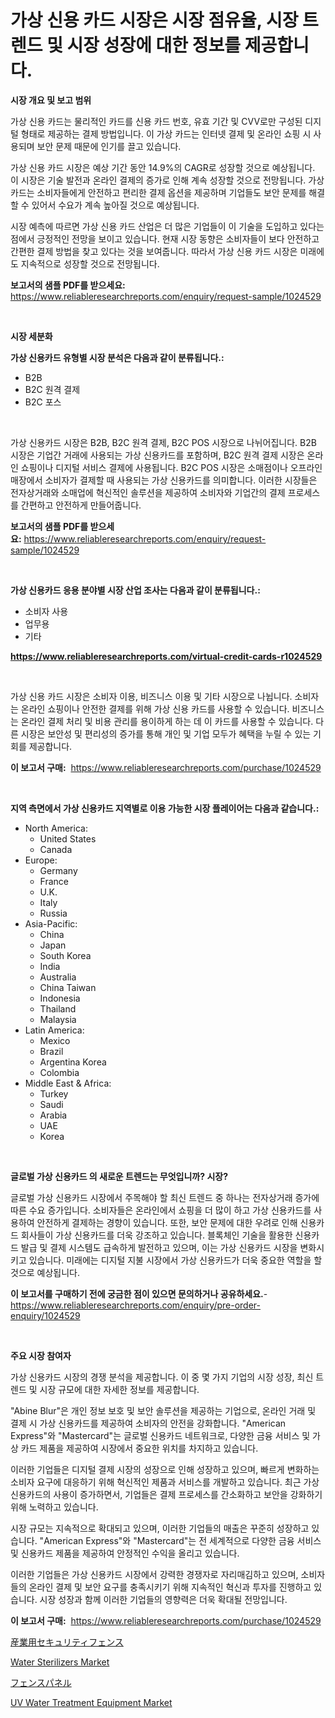 <p><h1>가상 신용 카드 시장은 시장 점유율, 시장 트렌드 및 시장 성장에 대한 정보를 제공합니다.</h1></p><p><strong>시장 개요 및 보고 범위</strong></p>
<p><p>가상 신용 카드는 물리적인 카드를 신용 카드 번호, 유효 기간 및 CVV로만 구성된 디지털 형태로 제공하는 결제 방법입니다. 이 가상 카드는 인터넷 결제 및 온라인 쇼핑 시 사용되며 보안 문제 때문에 인기를 끌고 있습니다.</p><p>가상 신용 카드 시장은 예상 기간 동안 14.9%의 CAGR로 성장할 것으로 예상됩니다. 이 시장은 기술 발전과 온라인 결제의 증가로 인해 계속 성장할 것으로 전망됩니다. 가상 카드는 소비자들에게 안전하고 편리한 결제 옵션을 제공하며 기업들도 보안 문제를 해결할 수 있어서 수요가 계속 높아질 것으로 예상됩니다.</p><p>시장 예측에 따르면 가상 신용 카드 산업은 더 많은 기업들이 이 기술을 도입하고 있다는 점에서 긍정적인 전망을 보이고 있습니다. 현재 시장 동향은 소비자들이 보다 안전하고 간편한 결제 방법을 찾고 있다는 것을 보여줍니다. 따라서 가상 신용 카드 시장은 미래에도 지속적으로 성장할 것으로 전망됩니다.</p></p>
<p><strong>보고서의 샘플 PDF를 받으세요:</strong> <a href="https://www.reliableresearchreports.com/enquiry/request-sample/1024529">https://www.reliableresearchreports.com/enquiry/request-sample/1024529</a></p>
<p>&nbsp;</p>
<p><strong>시장 세분화</strong></p>
<p><strong>가상 신용카드 유형별 시장 분석은 다음과 같이 분류됩니다.:</strong></p>
<p><ul><li>B2B</li><li>B2C 원격 결제</li><li>B2C 포스</li></ul></p>
<p>&nbsp;</p>
<p><p>가상 신용카드 시장은 B2B, B2C 원격 결제, B2C POS 시장으로 나뉘어집니다. B2B 시장은 기업간 거래에 사용되는 가상 신용카드를 포함하며, B2C 원격 결제 시장은 온라인 쇼핑이나 디지털 서비스 결제에 사용됩니다. B2C POS 시장은 소매점이나 오프라인 매장에서 소비자가 결제할 때 사용되는 가상 신용카드를 의미합니다. 이러한 시장들은 전자상거래와 소매업에 혁신적인 솔루션을 제공하여 소비자와 기업간의 결제 프로세스를 간편하고 안전하게 만들어줍니다.</p></p>
<p><strong>보고서의 샘플 PDF를 받으세요:</strong>&nbsp;<a href="https://www.reliableresearchreports.com/enquiry/request-sample/1024529">https://www.reliableresearchreports.com/enquiry/request-sample/1024529</a></p>
<p>&nbsp;</p>
<p><strong> 가상 신용카드 응용 분야별 시장 산업 조사는 다음과 같이 분류됩니다.:</strong></p>
<p><ul><li>소비자 사용</li><li>업무용</li><li>기타</li></ul></p>
<p><strong><a href="https://www.reliableresearchreports.com/virtual-credit-cards-r1024529">https://www.reliableresearchreports.com/virtual-credit-cards-r1024529</a></strong></p>
<p>&nbsp;</p>
<p><p>가상 신용 카드 시장은 소비자 이용, 비즈니스 이용 및 기타 시장으로 나뉩니다. 소비자는 온라인 쇼핑이나 안전한 결제를 위해 가상 신용 카드를 사용할 수 있습니다. 비즈니스는 온라인 결제 처리 및 비용 관리를 용이하게 하는 데 이 카드를 사용할 수 있습니다. 다른 시장은 보안성 및 편리성의 증가를 통해 개인 및 기업 모두가 혜택을 누릴 수 있는 기회를 제공합니다.</p></p>
<p><strong>이 보고서 구매:</strong>&nbsp; <a href="https://www.reliableresearchreports.com/purchase/1024529">https://www.reliableresearchreports.com/purchase/1024529</a></p>
<p>&nbsp;</p>
<p><strong>지역 측면에서 가상 신용카드 지역별로 이용 가능한 시장 플레이어는 다음과 같습니다.:</strong></p>
<p><ul>
    <li>
        North America:
        <ul>
            <li>United States</li>
            <li>Canada</li>
        </ul>
    </li>
    <li>
        Europe:
        <ul>
            <li>Germany</li>
            <li>France</li>
            <li>U.K.</li>
            <li>Italy</li>
            <li>Russia</li>
        </ul>
    </li>
    <li>
        Asia-Pacific:
        <ul>
            <li>China</li>
            <li>Japan</li>
            <li>South Korea</li>
            <li>India</li>
            <li>Australia</li>
            <li>China Taiwan</li>
            <li>Indonesia</li>
            <li>Thailand</li>
            <li>Malaysia</li>
        </ul>
    </li>
    <li>
        Latin America:
        <ul>
            <li>Mexico</li>
            <li>Brazil</li>
            <li>Argentina Korea</li>
            <li>Colombia</li>
        </ul>
    </li>
    <li>
        Middle East & Africa:
        <ul>
            <li>Turkey</li>
            <li>Saudi</li>
            <li>Arabia</li>
            <li>UAE</li>
            <li>Korea</li>
        </ul>
    </li>
    </ul></p>
<p>&nbsp;</p>
<p><strong>글로벌 가상 신용카드 의 새로운 트렌드는 무엇입니까? 시장?</strong></p>
<p><p>글로벌 가상 신용카드 시장에서 주목해야 할 최신 트렌드 중 하나는 전자상거래 증가에 따른 수요 증가입니다. 소비자들은 온라인에서 쇼핑을 더 많이 하고 가상 신용카드를 사용하여 안전하게 결제하는 경향이 있습니다. 또한, 보안 문제에 대한 우려로 인해 신용카드 회사들이 가상 신용카드를 더욱 강조하고 있습니다. 블록체인 기술을 활용한 신용카드 발급 및 결제 시스템도 급속하게 발전하고 있으며, 이는 가상 신용카드 시장을 변화시키고 있습니다. 미래에는 디지털 지불 시장에서 가상 신용카드가 더욱 중요한 역할을 할 것으로 예상됩니다.</p></p>
<p><strong>이 보고서를 구매하기 전에 궁금한 점이 있으면 문의하거나 공유하세요.</strong>- <a href="https://www.reliableresearchreports.com/enquiry/pre-order-enquiry/1024529">https://www.reliableresearchreports.com/enquiry/pre-order-enquiry/1024529</a></p>
<p>&nbsp;</p>
<p><strong>주요 시장 참여자</strong></p>
<p><p>가상 신용카드 시장의 경쟁 분석을 제공합니다. 이 중 몇 가지 기업의 시장 성장, 최신 트렌드 및 시장 규모에 대한 자세한 정보를 제공합니다.</p><p>"Abine Blur"은 개인 정보 보호 및 보안 솔루션을 제공하는 기업으로, 온라인 거래 및 결제 시 가상 신용카드를 제공하여 소비자의 안전을 강화합니다. "American Express"와 "Mastercard"는 글로벌 신용카드 네트워크로, 다양한 금융 서비스 및 가상 카드 제품을 제공하여 시장에서 중요한 위치를 차지하고 있습니다.</p><p>이러한 기업들은 디지털 결제 시장의 성장으로 인해 성장하고 있으며, 빠르게 변화하는 소비자 요구에 대응하기 위해 혁신적인 제품과 서비스를 개발하고 있습니다. 최근 가상 신용카드의 사용이 증가하면서, 기업들은 결제 프로세스를 간소화하고 보안을 강화하기 위해 노력하고 있습니다.</p><p>시장 규모는 지속적으로 확대되고 있으며, 이러한 기업들의 매출은 꾸준히 성장하고 있습니다. "American Express"와 "Mastercard"는 전 세계적으로 다양한 금융 서비스 및 신용카드 제품을 제공하여 안정적인 수익을 올리고 있습니다.</p><p>이러한 기업들은 가상 신용카드 시장에서 강력한 경쟁자로 자리매김하고 있으며, 소비자들의 온라인 결제 및 보안 요구를 충족시키기 위해 지속적인 혁신과 투자를 진행하고 있습니다. 시장 성장과 함께 이러한 기업들의 영향력은 더욱 확대될 전망입니다.</p></p>
<p><strong>이 보고서 구매:</strong>&nbsp;&nbsp;<a href="https://www.reliableresearchreports.com/purchase/1024529">https://www.reliableresearchreports.com/purchase/1024529</a></p>
<p><p><a href="https://github.com/lily-u-genius/Market-Research-Report-List-1/blob/main/524406430134.md">産業用セキュリティフェンス</a></p><p><a href="https://github.com/redneck06/Market-Research-Report-List-2/blob/main/water-sterilizers-market.md">Water Sterilizers Market</a></p><p><a href="https://github.com/sghwr779811674/Market-Research-Report-List-1/blob/main/893406730135.md">フェンスパネル</a></p><p><a href="https://github.com/nicoletavirag/Market-Research-Report-List-2/blob/main/uv-water-treatment-equipment-market.md">UV Water Treatment Equipment Market</a></p></p>